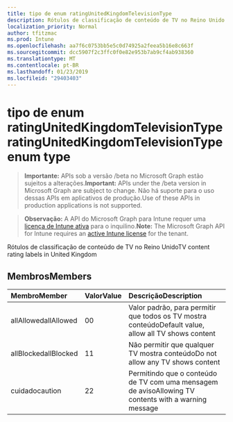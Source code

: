 ```yaml
---
title: tipo de enum ratingUnitedKingdomTelevisionType
description: Rótulos de classificação de conteúdo de TV no Reino Unido
localization_priority: Normal
author: tfitzmac
ms.prod: Intune
ms.openlocfilehash: aa7f6c0753bb5e5c0d74925a2feea5b16e8c663f
ms.sourcegitcommit: dcc5907f2c3ffc0f0e82e953b7ab9cf4ab938360
ms.translationtype: MT
ms.contentlocale: pt-BR
ms.lasthandoff: 01/23/2019
ms.locfileid: "29403403"
---
```

# <a name="ratingunitedkingdomtelevisiontype-enum-type"></a><span data-ttu-id="aadba-103">tipo de enum ratingUnitedKingdomTelevisionType</span><span class="sxs-lookup"><span data-stu-id="aadba-103">ratingUnitedKingdomTelevisionType enum type</span></span>

> <span data-ttu-id="aadba-104">**Importante:** APIs sob a versão /beta no Microsoft Graph estão sujeitos a alterações.</span><span class="sxs-lookup"><span data-stu-id="aadba-104">**Important:** APIs under the /beta version in Microsoft Graph are subject to change.</span></span> <span data-ttu-id="aadba-105">Não há suporte para o uso dessas APIs em aplicativos de produção.</span><span class="sxs-lookup"><span data-stu-id="aadba-105">Use of these APIs in production applications is not supported.</span></span>

> <span data-ttu-id="aadba-106">**Observação:** A API do Microsoft Graph para Intune requer uma [licença de Intune ativa](https://go.microsoft.com/fwlink/?linkid=839381) para o inquilino.</span><span class="sxs-lookup"><span data-stu-id="aadba-106">**Note:** The Microsoft Graph API for Intune requires an [active Intune license](https://go.microsoft.com/fwlink/?linkid=839381) for the tenant.</span></span>

<span data-ttu-id="aadba-107">Rótulos de classificação de conteúdo de TV no Reino Unido</span><span class="sxs-lookup"><span data-stu-id="aadba-107">TV content rating labels in United Kingdom</span></span>

## <a name="members"></a><span data-ttu-id="aadba-108">Membros</span><span class="sxs-lookup"><span data-stu-id="aadba-108">Members</span></span>
|<span data-ttu-id="aadba-109">Membro</span><span class="sxs-lookup"><span data-stu-id="aadba-109">Member</span></span>|<span data-ttu-id="aadba-110">Valor</span><span class="sxs-lookup"><span data-stu-id="aadba-110">Value</span></span>|<span data-ttu-id="aadba-111">Descrição</span><span class="sxs-lookup"><span data-stu-id="aadba-111">Description</span></span>|
|:---|:---|:---|
|<span data-ttu-id="aadba-112">allAllowed</span><span class="sxs-lookup"><span data-stu-id="aadba-112">allAllowed</span></span>|<span data-ttu-id="aadba-113">0</span><span class="sxs-lookup"><span data-stu-id="aadba-113">0</span></span>|<span data-ttu-id="aadba-114">Valor padrão, para permitir que todos os TV mostra conteúdo</span><span class="sxs-lookup"><span data-stu-id="aadba-114">Default value, allow all TV shows content</span></span>|
|<span data-ttu-id="aadba-115">allBlocked</span><span class="sxs-lookup"><span data-stu-id="aadba-115">allBlocked</span></span>|<span data-ttu-id="aadba-116">1</span><span class="sxs-lookup"><span data-stu-id="aadba-116">1</span></span>|<span data-ttu-id="aadba-117">Não permitir que qualquer TV mostra conteúdo</span><span class="sxs-lookup"><span data-stu-id="aadba-117">Do not allow any TV shows content</span></span>|
|<span data-ttu-id="aadba-118">cuidado</span><span class="sxs-lookup"><span data-stu-id="aadba-118">caution</span></span>|<span data-ttu-id="aadba-119">2</span><span class="sxs-lookup"><span data-stu-id="aadba-119">2</span></span>|<span data-ttu-id="aadba-120">Permitindo que o conteúdo de TV com uma mensagem de aviso</span><span class="sxs-lookup"><span data-stu-id="aadba-120">Allowing TV contents with a warning message</span></span>|




